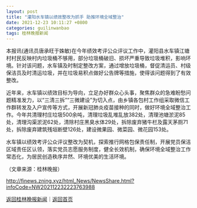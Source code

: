 ```yaml
---
layout: post
title: "灌阳水车镇以绩效整改为抓手 助推环境全域整治"
date: 2021-12-23 10:11:27 +0800
categories: guilinwanbao
tags: 桂林晚报新闻
---
```

<p>本报讯(通讯员唐承旺于姝敏)在今年绩效考评公众评议工作中，灌阳县水车镇江塘村村民反映村内垃圾桶不够用，部分垃圾桶破旧、损坏严重导致垃圾堆积，影响环境。针对该问题，水车镇及时制定整改方案，通过增放垃圾桶，督促清运员、村级保洁员及时清运垃圾，并在垃圾易积点做好公告牌等措施，使得该问题得到了有效整改。</p>
 <p>近年来，水车镇以绩效目标为导向，立足办好群众心头事，聚焦群众的急难盼愁问题精准发力，以“三清三拆”“三微建设”为切入点，由乡镇各包村工作组采取微信工作群转发及入户宣传等方式，开展新冠肺炎疫苗接种的同时，做好环境全域整治工作。今年共清理村庄垃圾500余吨，清理垃圾乱堆乱放382处，清理池塘淤泥85处，清理沟渠淤泥62处，清除村庄黑臭水体29处，拆除废弃猪牛栏及露天茅厕71处，拆除废弃建筑残垣断壁126处，建设微果园、微菜园、微花园153处。</p>
 <p>水车镇以绩效考评公众评议整改为契机，探索推行网格包保责任制，开展党员保洁区域责任区认领，落实党员志愿服务制度，健全长效机制，确保环境全域整治工作常态化，为居民创造秩序井然、环境优美的生活环境。 </p><p class="em_media">（文章来源：桂林晚报）</p>

<http://finews.zning.xyz/html_News/NewsShare.html?infoCode=NW202112232223763988>

[返回桂林晚报新闻](//finews.withounder.com/category/guilinwanbao.html)｜[返回首页](//finews.withounder.com/)